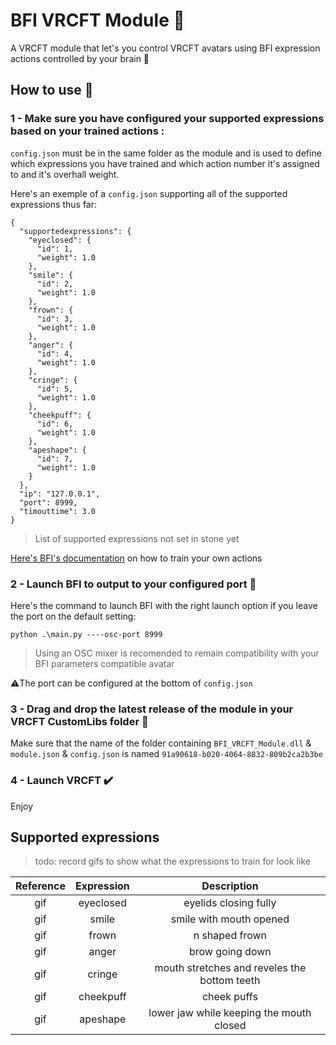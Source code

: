 # BFI VRCFT Module 🧠

A VRCFT module that let's you control VRCFT avatars using BFI expression actions controlled by your brain 🧠

## How to use 🤔

### 1 - Make sure you have configured your supported expressions based on your trained actions :

`config.json` must be in the same folder as the module and is used to define which expressions you have trained and which action number it's assigned to and it's overhall weight.

Here's an exemple of a `config.json` supporting all of the supported expressions thus far:

```
{
  "supportedexpressions": {
    "eyeclosed": {
      "id": 1,
      "weight": 1.0
    },
    "smile": {
      "id": 2,
      "weight": 1.0
    },
    "frown": {
      "id": 3,
      "weight": 1.0
    },
    "anger": {
      "id": 4,
      "weight": 1.0
    },
    "cringe": {
      "id": 5,
      "weight": 1.0
    },
    "cheekpuff": {
      "id": 6,
      "weight": 1.0
    },
    "apeshape": {
      "id": 7,
      "weight": 1.0
    }
  },
  "ip": "127.0.0.1",
  "port": 8999,
  "timouttime": 3.0
}
```

>List of supported expressions not set in stone yet

[Here's BFI's documentation](https://github.com/ChilloutCharles/BrainFlowsIntoVRChat/wiki/Action-Classification-Instructions) on how to train your own actions

### 2 - Launch BFI to output to your configured port 💨

Here's the command to launch BFI with the right launch option if you leave the port on the default setting:

`python .\main.py ----osc-port 8999`

>Using an OSC mixer is recomended to remain compatibility with your BFI parameters compatible avatar

⚠️The port can be configured at the bottom of `config.json`

### 3 - Drag and drop the latest release of the module in your VRCFT CustomLibs folder 📁

Make sure that the name of the folder containing `BFI_VRCFT_Module.dll` & `module.json` & `config.json` is named `91a90618-b020-4064-8832-809b2ca2b3be`

### 4 - Launch VRCFT ✔️

Enjoy

## Supported expressions

>todo: record gifs to show what the expressions to train for look like

| Reference | Expression      | Description |
|:---:| :-------------:     |    :-------------:                                        |
| gif | eyeclosed           |  eyelids closing fully                                    |
| gif | smile               | smile with mouth opened                                   |
| gif | frown               | n shaped frown                                            |
| gif | anger               | brow going down                                           |
| gif | cringe              | mouth stretches and reveles the bottom teeth              |
| gif | cheekpuff           | cheek puffs                                               |
| gif | apeshape            | lower jaw while keeping the mouth closed                  |